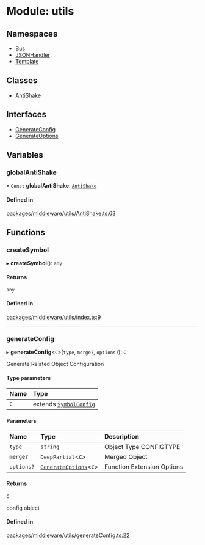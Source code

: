 # Module: utils

## Namespaces

- [Bus](utils.Bus.md)
- [JSONHandler](utils.JSONHandler.md)
- [Template](utils.Template.md)

## Classes

- [AntiShake](../classes/utils.AntiShake.md)

## Interfaces

- [GenerateConfig](../interfaces/utils.GenerateConfig.md)
- [GenerateOptions](../interfaces/utils.GenerateOptions.md)

## Variables

### globalAntiShake

• `Const` **globalAntiShake**: [`AntiShake`](../classes/utils.AntiShake.md)

#### Defined in

[packages/middleware/utils/AntiShake.ts:63](https://github.com/Shiotsukikaedesari/vis-three/blob/2f5203e6/packages/middleware/utils/AntiShake.ts#L63)

## Functions

### createSymbol

▸ **createSymbol**(): `any`

#### Returns

`any`

#### Defined in

[packages/middleware/utils/index.ts:9](https://github.com/Shiotsukikaedesari/vis-three/blob/2f5203e6/packages/middleware/utils/index.ts#L9)

___

### generateConfig

▸ **generateConfig**<`C`\>(`type`, `merge?`, `options?`): `C`

Generate Related Object Configuration

#### Type parameters

| Name | Type |
| :------ | :------ |
| `C` | extends [`SymbolConfig`](../interfaces/module.SymbolConfig.md) |

#### Parameters

| Name | Type | Description                 |
| :------ | :------ |:----------------------------|
| `type` | `string` | Object Type CONFIGTYPE      |
| `merge?` | `DeepPartial`<`C`\> | Merged Object               |
| `options?` | [`GenerateOptions`](../interfaces/utils.GenerateOptions.md)<`C`\> | Function Extension Options  |

#### Returns

`C`

config object

#### Defined in

[packages/middleware/utils/generateConfig.ts:22](https://github.com/Shiotsukikaedesari/vis-three/blob/2f5203e6/packages/middleware/utils/generateConfig.ts#L22)
